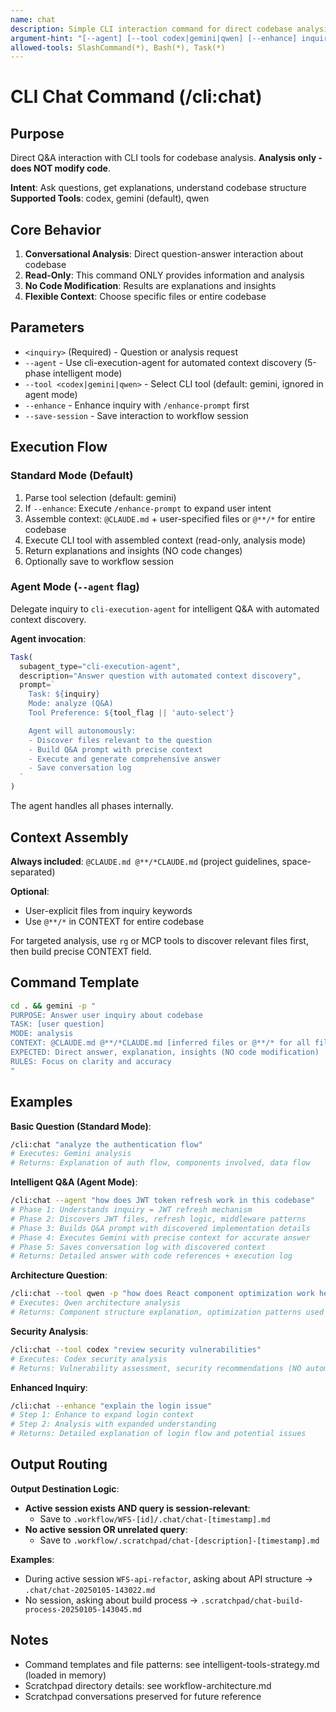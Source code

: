 ```yaml
---
name: chat
description: Simple CLI interaction command for direct codebase analysis
argument-hint: "[--agent] [--tool codex|gemini|qwen] [--enhance] inquiry"
allowed-tools: SlashCommand(*), Bash(*), Task(*)
---
```


# CLI Chat Command (/cli:chat)

## Purpose

Direct Q&A interaction with CLI tools for codebase analysis. **Analysis only - does NOT modify code**.

**Intent**: Ask questions, get explanations, understand codebase structure
**Supported Tools**: codex, gemini (default), qwen

## Core Behavior

1. **Conversational Analysis**: Direct question-answer interaction about codebase
2. **Read-Only**: This command ONLY provides information and analysis
3. **No Code Modification**: Results are explanations and insights
4. **Flexible Context**: Choose specific files or entire codebase

## Parameters

- `<inquiry>` (Required) - Question or analysis request
- `--agent` - Use cli-execution-agent for automated context discovery (5-phase intelligent mode)
- `--tool <codex|gemini|qwen>` - Select CLI tool (default: gemini, ignored in agent mode)
- `--enhance` - Enhance inquiry with `/enhance-prompt` first
- `--save-session` - Save interaction to workflow session

## Execution Flow

### Standard Mode (Default)

1. Parse tool selection (default: gemini)
2. If `--enhance`: Execute `/enhance-prompt` to expand user intent
3. Assemble context: `@CLAUDE.md` + user-specified files or `@**/*` for entire codebase
4. Execute CLI tool with assembled context (read-only, analysis mode)
5. Return explanations and insights (NO code changes)
6. Optionally save to workflow session

### Agent Mode (`--agent` flag)

Delegate inquiry to `cli-execution-agent` for intelligent Q&A with automated context discovery.

**Agent invocation**:
```javascript
Task(
  subagent_type="cli-execution-agent",
  description="Answer question with automated context discovery",
  prompt=`
    Task: ${inquiry}
    Mode: analyze (Q&A)
    Tool Preference: ${tool_flag || 'auto-select'}

    Agent will autonomously:
    - Discover files relevant to the question
    - Build Q&A prompt with precise context
    - Execute and generate comprehensive answer
    - Save conversation log
  `
)
```

The agent handles all phases internally.

## Context Assembly

**Always included**: `@CLAUDE.md @**/*CLAUDE.md` (project guidelines, space-separated)

**Optional**:
- User-explicit files from inquiry keywords
- Use `@**/*` in CONTEXT for entire codebase

For targeted analysis, use `rg` or MCP tools to discover relevant files first, then build precise CONTEXT field.

## Command Template

```bash
cd . && gemini -p "
PURPOSE: Answer user inquiry about codebase
TASK: [user question]
MODE: analysis
CONTEXT: @CLAUDE.md @**/*CLAUDE.md [inferred files or @**/* for all files]
EXPECTED: Direct answer, explanation, insights (NO code modification)
RULES: Focus on clarity and accuracy
"
```

## Examples

**Basic Question (Standard Mode)**:
```bash
/cli:chat "analyze the authentication flow"
# Executes: Gemini analysis
# Returns: Explanation of auth flow, components involved, data flow
```

**Intelligent Q&A (Agent Mode)**:
```bash
/cli:chat --agent "how does JWT token refresh work in this codebase"
# Phase 1: Understands inquiry = JWT refresh mechanism
# Phase 2: Discovers JWT files, refresh logic, middleware patterns
# Phase 3: Builds Q&A prompt with discovered implementation details
# Phase 4: Executes Gemini with precise context for accurate answer
# Phase 5: Saves conversation log with discovered context
# Returns: Detailed answer with code references + execution log
```

**Architecture Question**:
```bash
/cli:chat --tool qwen -p "how does React component optimization work here"
# Executes: Qwen architecture analysis
# Returns: Component structure explanation, optimization patterns used
```

**Security Analysis**:
```bash
/cli:chat --tool codex "review security vulnerabilities"
# Executes: Codex security analysis
# Returns: Vulnerability assessment, security recommendations (NO automatic fixes)
```

**Enhanced Inquiry**:
```bash
/cli:chat --enhance "explain the login issue"
# Step 1: Enhance to expand login context
# Step 2: Analysis with expanded understanding
# Returns: Detailed explanation of login flow and potential issues
```

## Output Routing

**Output Destination Logic**:
- **Active session exists AND query is session-relevant**:
  - Save to `.workflow/WFS-[id]/.chat/chat-[timestamp].md`
- **No active session OR unrelated query**:
  - Save to `.workflow/.scratchpad/chat-[description]-[timestamp].md`

**Examples**:
- During active session `WFS-api-refactor`, asking about API structure → `.chat/chat-20250105-143022.md`
- No session, asking about build process → `.scratchpad/chat-build-process-20250105-143045.md`

## Notes

- Command templates and file patterns: see intelligent-tools-strategy.md (loaded in memory)
- Scratchpad directory details: see workflow-architecture.md
- Scratchpad conversations preserved for future reference
